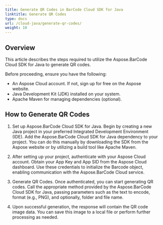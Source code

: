 ```yaml
---
title: Generate QR Codes in BarCode Cloud SDK for Java
linktitle: Generate QR Codes
type: docs
url: /cloud-java/generate-qr-codes/
weight: 10
---
```



## **Overview**

This article describes the steps required to utilize the Aspose.BarCode Cloud SDK for Java to generate QR codes.

Before proceeding, ensure you have the following:

- An Aspose Cloud account. If not, sign up for free on the Aspose website.
- Java Development Kit (JDK) installed on your system.
- Apache Maven for managing dependencies (optional).


## **How to Generate QR Codes**

1. Set up Aspose.BarCode Cloud SDK for Java. Begin by creating a new Java project in your preferred Integrated Development Environment (IDE). Add the Aspose.BarCode Cloud SDK for Java dependency to your project. You can do this manually by downloading the SDK from the Aspose website or by utilizing a build tool like Apache Maven.

2. After setting up your project, authenticate with your Aspose Cloud account. Obtain your App Key and App SID from the Aspose Cloud dashboard. Use these credentials to initialize the Barcode object, enabling communication with the Aspose.BarCode Cloud service.

3. Generate QR Codes. Once authenticated, you can start generating QR codes. Call the appropriate method provided by the Aspose.BarCode Cloud SDK for Java, passing parameters such as the text to encode, format (e.g., PNG), and optionally, folder and file name.

4. Upon successful generation, the response will contain the QR code image data. You can save this image to a local file or perform further processing as needed.